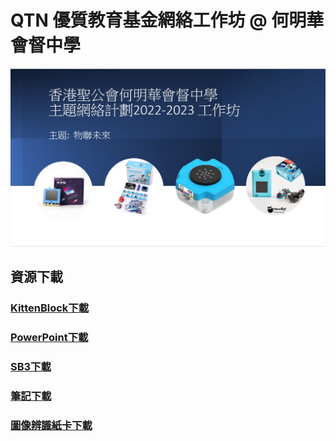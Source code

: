 # QTN 優質教育基金網絡工作坊 @ 何明華會督中學

![](./images/1.jpeg)

## 資源下載

### [KittenBlock下載](https://bit.ly/060123KittenBlock)
### [PowerPoint下載](https://bit.ly/060123QTNPPT)
### [SB3下載](https://bit.ly/060123QTNSB3)
### [筆記下載](https://bit.ly/06012023Notes)
### [圖像辨識紙卡下載](https://drive.google.com/file/d/1Hr0t6ktHZWfS2o6ueOkHLQmyC9_SXwnO/view?usp=sharing)